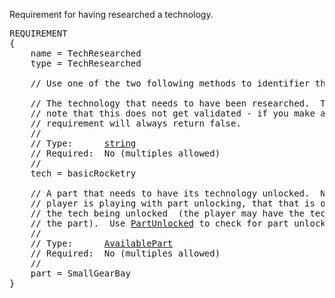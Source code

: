 Requirement for having researched a technology.

<pre>
REQUIREMENT
{
    name = TechResearched
    type = TechResearched

    // Use one of the two following methods to identifier the tech(s).

    // The technology that needs to have been researched.  Take special
    // note that this does not get validated - if you make a typo, the
    // requirement will always return false.
    //
    // Type:      <a href="String-Type">string</a>
    // Required:  No (multiples allowed)
    //
    tech = basicRocketry

    // A part that needs to have its technology unlocked.  Note that if the
    // player is playing with part unlocking, that that is only checking for
    // the tech being unlocked  (the player may have the technology, but not
    // the part).  Use <a href=PartUnlocked-Requirement>PartUnlocked</a> to check for part unlocking.
    //
    // Type:      <a href="AvailablePart-Type">AvailablePart</a>
    // Required:  No (multiples allowed)
    //
    part = SmallGearBay
}
</pre>
